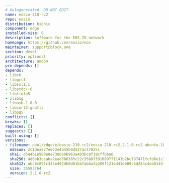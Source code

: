 ```yaml
---
# Autogenerated. DO NOT EDIT.
name: eosio-210-rc2
repo: eosio
distribution: bionic
component: edge
installed-size: 0
description: Software for the EOS.IO network
homepage: https://github.com/eosio/eos
maintainer: support@block.one
section: devel
priority: optional
architecture: amd64
pre-depends: []
depends:
- libc6
- libgcc1
- libssl1.1
- libstdc++6
- libtinfo5
- zlib1g
- libusb-1.0-0
- libcurl3-gnutls
- libpq5
conflicts: []
breaks: []
replaces: []
suggests: []
built-using: []
versions:
- filename: pool/edge/e/eosio-210-rc2/eosio-210-rc2_2.1.0-rc2-ubuntu-18.04_amd64.deb
  md5sum: 2c1deae77e072e4a45b9d527ac470251
  sha1: d544b1e903e8e7308b9b963a403bc0f19cffbba0
  sha256: 4d6bb3ecaba2ead506385c22c35b873910897f1141b2bc797471fcfd6e1c7081
  sha512: abc9c891c344e492db0d01bbfabbafa289f121ed41eb89c6d284c4ea0145f0ca5ceb63242ffc98566f036eb5765e44e879e3f2b71cc42b07a95b744ca7af01a2
  size: 35583764
  version: 2.1.0-rc2
---
```

